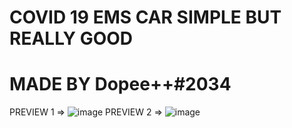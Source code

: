 # COVID 19 EMS CAR SIMPLE BUT REALLY GOOD 
# MADE BY Dopee++#2034

PREVIEW 1 => ![image](https://user-images.githubusercontent.com/58006093/116666050-1ff29400-a9b8-11eb-8fa2-9470221a61bd.png)
PREVIEW 2 => ![image](https://user-images.githubusercontent.com/58006093/116666089-2d0f8300-a9b8-11eb-87f5-3448370ae734.png)

